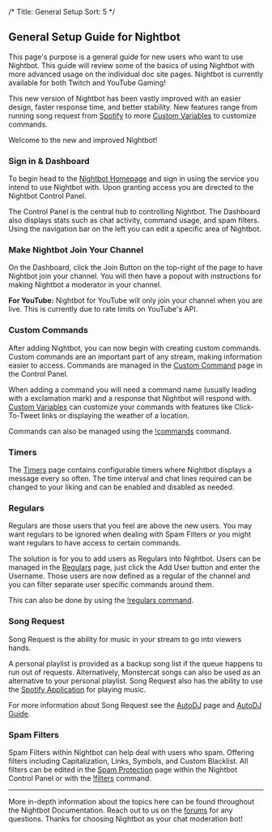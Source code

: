 /*
Title: General Setup
Sort: 5
*/

## General Setup Guide for Nightbot

This page's purpose is a general guide for new users who want to use Nightbot. This guide will review some of the basics of using Nightbot with more advanced usage on the individual doc site pages. Nightbot is currently available for both Twitch and YouTube Gaming!

This new version of Nightbot has been vastly improved with an easier design, faster response time, and better stability. New features range from running song request from [Spotify](https://docs.nightbot.tv/app-beta) to more [Custom Variables](https://docs.nightbot.tv/commands/variables) to customize commands.

Welcome to the new and improved Nightbot!

### Sign in & Dashboard

To begin head to the [Nightbot Homepage](https://beta.nightbot.tv/) and sign in using the service you intend to use Nightbot with. Upon granting access you are directed to the Nightbot Control Panel.

The Control Panel is the central hub to controlling Nightbot. The Dashboard also displays stats such as chat activity, command usage, and spam filters. Using the navigation bar on the left you can edit a specific area of Nightbot.

### Make Nightbot Join Your Channel

On the Dashboard, click the Join Button on the top-right of the page to have Nightbot join your channel. You will then have a popout with instructions for making Nightbot a moderator in your channel. 

**For YouTube:** Nightbot for YouTube will only join your channel when you are live. This is currently due to rate limits on YouTube's API.

### Custom Commands

After adding Nightbot, you can now begin with creating custom commands. Custom commands are an important part of any stream, making information easier to access. Commands are managed in the [Custom Command](https://beta.nightbot.tv/commands/custom) page in the  Control Panel.

When adding a command you will need a command name (usually leading with a exclamation mark) and a response that Nightbot will respond with. [Custom Variables](https://docs.nightbot.tv/commands/variables) can customize your commands with features like Click-To-Tweet links or displaying the weather of a location.

Commands can also be managed using the [!commands](https://docs.nightbot.tv/commands/commands) command.

### Timers

The [Timers](https://beta.nightbot.tv/timers) page contains configurable timers where Nightbot displays a message every so often. The time interval and chat lines required can be changed to your liking and can be enabled and disabled as needed. 

### Regulars

Regulars are those users that you feel are above the new users. You may want regulars to be ignored when dealing with Spam Filters or you might want regulars to have access to certain commands.

The solution is for you to add users as Regulars into Nightbot. Users can be managed in the [Regulars](https://beta.nightbot.tv/regulars) page, just click the Add User button and enter the Username. Those users are now defined as a regular of the channel and you can filter separate user specific commands around them.

This can also be done by using the [!regulars command](https://docs.nightbot.tv/commands/regulars).

### Song Request

Song Request is the ability for music in your stream to go into viewers hands.

A personal playlist is provided as a backup song list if the queue happens to run out of requests. Alternatively, Monstercat songs can also be used as an alternative to your personal playlist. Song Request also has the ability to use the [Spotify Application](https://docs.nightbot.tv/app-beta) for playing music.

For more information about Song Request see the [AutoDJ](https://beta.nightbot.tv/song_requests) page and [AutoDJ Guide](https://docs.nightbot.tv/control-panel/autodj).

### Spam Filters

Spam Filters within Nightbot can help deal with users who spam. Offering filters including Capitalization, Links, Symbols,  and Custom Blacklist. All filters can be edited in the [Spam Protection](https://beta.nightbot.tv/spam_protection) page within the Nightbot Control Panel or with the [!filters](https://docs.nightbot.tv/commands/filters) command.

---

More in-depth information about the topics here can be found throughout the Nightbot Documentation. Reach out to us on the [forums](https://community.nightdev.com/c/nightbot) for any questions. Thanks for choosing Nightbot as your chat moderation bot!